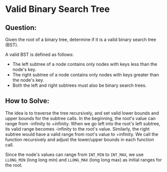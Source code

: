 # Valid Binary Search Tree

## Question:

Given the root of a binary tree, determine if it is a valid binary search tree (BST).

A valid BST is defined as follows:

- The left subtree of a node contains only nodes with keys less than the node's key.
- The right subtree of a node contains only nodes with keys greater than the node's key.
- Both the left and right subtrees must also be binary search trees.

## How to Solve:

The idea is to traverse the tree recursively, and set valid lower
bounds and upper bounds for the subtree calls. In the beginning, the
root's value can range from -infinity to +infinity. When we go left
into the root's left subtree, its valid range becomes -infinity to the
root's value. Similarly, the right subtree would have a valid range
from root's value to +infinity. We call the function recursively and
adjust the lower/upper bounds in each function call.

Since the node's values can range from `INT_MIN` to `INT_MAX`, we use
`LLONG_MIN` (long long min) and `LLONG_MAX` (long long max) as initial
ranges for the root.
